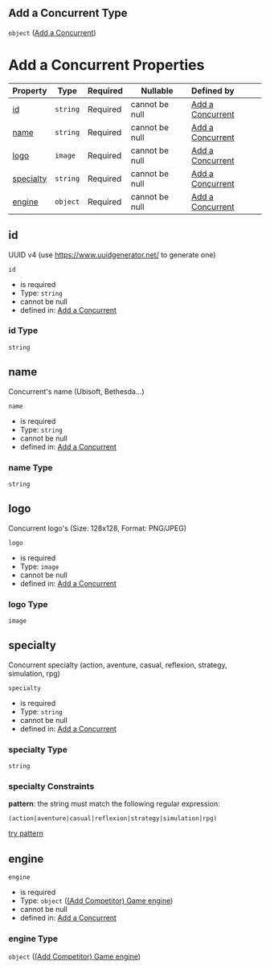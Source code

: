 ## Add a Concurrent Type

`object` ([Add a Concurrent](add-concurrent.md))

# Add a Concurrent Properties

| Property                | Type     | Required | Nullable       | Defined by                                                                                                                                                |
| :---------------------- | -------- | -------- | -------------- | :-------------------------------------------------------------------------------------------------------------------------------------------------------- |
| [id](#id)               | `string` | Required | cannot be null | [Add a Concurrent](add-concurrent-properties-id.md "http&#x3A;//www.city-game-studio.com/add.concurrent.json#/properties/id")                             |
| [name](#name)           | `string` | Required | cannot be null | [Add a Concurrent](add-concurrent-properties-name.md "http&#x3A;//www.city-game-studio.com/add.concurrent.json#/properties/name")                         |
| [logo](#logo)           | `image`  | Required | cannot be null | [Add a Concurrent](add-concurrent-properties-logo.md "http&#x3A;//www.city-game-studio.com/add.concurrent.json#/properties/logo")                         |
| [specialty](#specialty) | `string` | Required | cannot be null | [Add a Concurrent](add-concurrent-properties-specialty.md "http&#x3A;//www.city-game-studio.com/add.concurrent.json#/properties/specialty")               |
| [engine](#engine)       | `object` | Required | cannot be null | [Add a Concurrent](add-concurrent-properties-add-competitor-game-engine.md "http&#x3A;//www.city-game-studio.com/add.concurrent.json#/properties/engine") |

## id

UUID v4 (use <https://www.uuidgenerator.net/> to generate one)


`id`

-   is required
-   Type: `string`
-   cannot be null
-   defined in: [Add a Concurrent](add-concurrent-properties-id.md "http&#x3A;//www.city-game-studio.com/add.concurrent.json#/properties/id")

### id Type

`string`

## name

Concurrent's name (Ubisoft, Bethesda...)


`name`

-   is required
-   Type: `string`
-   cannot be null
-   defined in: [Add a Concurrent](add-concurrent-properties-name.md "http&#x3A;//www.city-game-studio.com/add.concurrent.json#/properties/name")

### name Type

`string`

## logo

Concurrent logo's (Size: 128x128, Format: PNG/JPEG)


`logo`

-   is required
-   Type: `image`
-   cannot be null
-   defined in: [Add a Concurrent](add-concurrent-properties-logo.md "http&#x3A;//www.city-game-studio.com/add.concurrent.json#/properties/logo")

### logo Type

`image`

## specialty

Concurrent specialty (action, aventure, casual, reflexion, strategy, simulation, rpg)


`specialty`

-   is required
-   Type: `string`
-   cannot be null
-   defined in: [Add a Concurrent](add-concurrent-properties-specialty.md "http&#x3A;//www.city-game-studio.com/add.concurrent.json#/properties/specialty")

### specialty Type

`string`

### specialty Constraints

**pattern**: the string must match the following regular expression: 

```regexp
(action|aventure|casual|reflexion|strategy|simulation|rpg)
```

[try pattern](https://regexr.com/?expression=(action%7Caventure%7Ccasual%7Creflexion%7Cstrategy%7Csimulation%7Crpg) "try regular expression with regexr.com")

## engine




`engine`

-   is required
-   Type: `object` ([(Add Competitor) Game engine](add-concurrent-properties-add-competitor-game-engine.md))
-   cannot be null
-   defined in: [Add a Concurrent](add-concurrent-properties-add-competitor-game-engine.md "http&#x3A;//www.city-game-studio.com/add.concurrent.json#/properties/engine")

### engine Type

`object` ([(Add Competitor) Game engine](add-concurrent-properties-add-competitor-game-engine.md))
